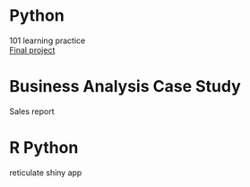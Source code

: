 # Python
101 learning practice  
[Final project](https://github.com/ankur715/web/tree/master/hiring)

# Business Analysis Case Study
Sales report

# R Python 
reticulate
shiny app
